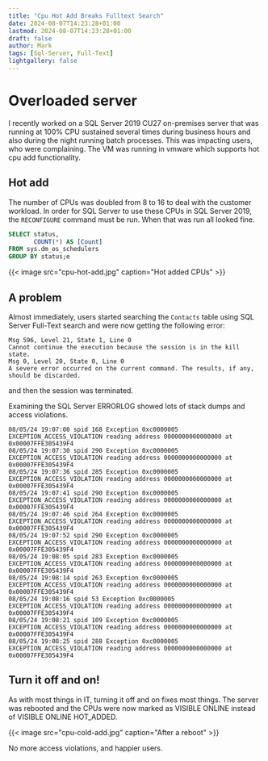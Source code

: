 ```yaml
---
title: "Cpu Hot Add Breaks Fulltext Search"
date: 2024-08-07T14:23:28+01:00
lastmod: 2024-08-07T14:23:28+01:00
draft: false
author: Mark
tags: [Sql-Server, Full-Text]
lightgallery: false
---
```

# Overloaded server

I recently worked on a SQL Server 2019 CU27 on-premises server that was running at 100% CPU sustained several times during business hours and also during the night running batch processes. This was impacting users, who were complaining. The VM was running in vmware which supports hot cpu add functionality.

## Hot add

The number of CPUs was doubled from 8 to 16 to deal with the customer workload. In order for SQL Server to use these CPUs in SQL Server 2019, the `RECONFIGURE` command must be run. When that was run all looked fine.

```sql
SELECT status,
       COUNT(*) AS [Count]
FROM sys.dm_os_schedulers
GROUP BY status;e
```
{{< image src="cpu-hot-add.jpg" caption="Hot added CPUs" >}}

## A problem

Almost immediately, users started searching the `Contacts` table using SQL Server Full-Text search and were now getting the following error:

```
Msg 596, Level 21, State 1, Line 0
Cannot continue the execution because the session is in the kill state.
Msg 0, Level 20, State 0, Line 0
A severe error occurred on the current command. The results, if any, should be discarded.
```
and then the session was terminated.

Examining the SQL Server ERRORLOG showed lots of stack dumps and access violations.

```
08/05/24 19:07:00 spid 168 Exception 0xc0000005 EXCEPTION_ACCESS_VIOLATION reading address 0000000000000000 at 0x00007FFE305439F4
08/05/24 19:07:30 spid 290 Exception 0xc0000005 EXCEPTION_ACCESS_VIOLATION reading address 0000000000000000 at 0x00007FFE305439F4
08/05/24 19:07:36 spid 285 Exception 0xc0000005 EXCEPTION_ACCESS_VIOLATION reading address 0000000000000000 at 0x00007FFE305439F4
08/05/24 19:07:41 spid 290 Exception 0xc0000005 EXCEPTION_ACCESS_VIOLATION reading address 0000000000000000 at 0x00007FFE305439F4
08/05/24 19:07:46 spid 264 Exception 0xc0000005 EXCEPTION_ACCESS_VIOLATION reading address 0000000000000000 at 0x00007FFE305439F4
08/05/24 19:07:52 spid 290 Exception 0xc0000005 EXCEPTION_ACCESS_VIOLATION reading address 0000000000000000 at 0x00007FFE305439F4
08/05/24 19:08:05 spid 283 Exception 0xc0000005 EXCEPTION_ACCESS_VIOLATION reading address 0000000000000000 at 0x00007FFE305439F4
08/05/24 19:08:14 spid 263 Exception 0xc0000005 EXCEPTION_ACCESS_VIOLATION reading address 0000000000000000 at 0x00007FFE305439F4
08/05/24 19:08:16 spid 53 Exception 0xc0000005 EXCEPTION_ACCESS_VIOLATION reading address 0000000000000000 at 0x00007FFE305439F4
08/05/24 19:08:21 spid 109 Exception 0xc0000005 EXCEPTION_ACCESS_VIOLATION reading address 0000000000000000 at 0x00007FFE305439F4
08/05/24 19:08:25 spid 288 Exception 0xc0000005 EXCEPTION_ACCESS_VIOLATION reading address 0000000000000000 at 0x00007FFE305439F4
```

## Turn it off and on!

As with most things in IT, turning it off and on fixes most things. The server was rebooted and the CPUs were now marked as VISIBLE ONLINE instead of VISIBLE ONLINE HOT_ADDED.

{{< image src="cpu-cold-add.jpg" caption="After a reboot" >}}

No more access violations, and happier users.